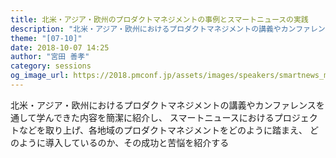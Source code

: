 ```yaml
---
title: 北米・アジア・欧州のプロダクトマネジメントの事例とスマートニュースの実践
description: "北米・アジア・欧州におけるプロダクトマネジメントの講義やカンファレンスを通して学んできた内容を簡潔に紹介し、スマートニュースにおけるプロジェクトなどを取り上げ、各地域のプロダクトマネジメントをどのように踏まえ、どのように導入しているのか、その成功と苦悩を紹介する"
theme: "[07-10]"
date: 2018-10-07 14:25
author: "宮田 善孝"
category: sessions
og_image_url: https://2018.pmconf.jp/assets/images/speakers/smartnews_miyata.jpg
---
```

北米・アジア・欧州におけるプロダクトマネジメントの講義やカンファレンスを通して学んできた内容を簡潔に紹介し、
スマートニュースにおけるプロジェクトなどを取り上げ、各地域のプロダクトマネジメントをどのように踏まえ、
どのように導入しているのか、その成功と苦悩を紹介する